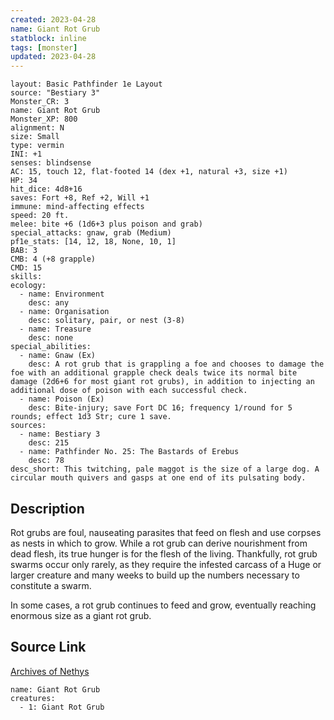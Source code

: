 ```yaml
---
created: 2023-04-28
name: Giant Rot Grub
statblock: inline
tags: [monster]
updated: 2023-04-28
---
```

```statblock
layout: Basic Pathfinder 1e Layout
source: "Bestiary 3"
Monster_CR: 3
name: Giant Rot Grub
Monster_XP: 800
alignment: N
size: Small
type: vermin
INI: +1
senses: blindsense
AC: 15, touch 12, flat-footed 14 (dex +1, natural +3, size +1)
HP: 34
hit_dice: 4d8+16
saves: Fort +8, Ref +2, Will +1
immune: mind-affecting effects
speed: 20 ft.
melee: bite +6 (1d6+3 plus poison and grab)
special_attacks: gnaw, grab (Medium)
pf1e_stats: [14, 12, 18, None, 10, 1]
BAB: 3
CMB: 4 (+8 grapple)
CMD: 15
skills: 
ecology:
  - name: Environment
    desc: any
  - name: Organisation
    desc: solitary, pair, or nest (3-8)
  - name: Treasure
    desc: none
special_abilities:
  - name: Gnaw (Ex)
    desc: A rot grub that is grappling a foe and chooses to damage the foe with an additional grapple check deals twice its normal bite damage (2d6+6 for most giant rot grubs), in addition to injecting an additional dose of poison with each successful check.
  - name: Poison (Ex)
    desc: Bite-injury; save Fort DC 16; frequency 1/round for 5 rounds; effect 1d3 Str; cure 1 save.
sources:
  - name: Bestiary 3
    desc: 215
  - name: Pathfinder No. 25: The Bastards of Erebus
    desc: 78
desc_short: This twitching, pale maggot is the size of a large dog. A circular mouth quivers and gasps at one end of its pulsating body.
```
## Description
Rot grubs are foul, nauseating parasites that feed on flesh and use corpses as nests in which to grow. While a rot grub can derive nourishment from dead flesh, its true hunger is for the flesh of the living. Thankfully, rot grub swarms occur only rarely, as they require the infested carcass of a Huge or larger creature and many weeks to build up the numbers necessary to constitute a swarm.

In some cases, a rot grub continues to feed and grow, eventually reaching enormous size as a giant rot grub.
## Source Link
[Archives of Nethys](https://aonprd.com/MonsterDisplay.aspx?ItemName=Giant%20Rot%20Grub)
```encounter-table
name: Giant Rot Grub
creatures:
  - 1: Giant Rot Grub
```
